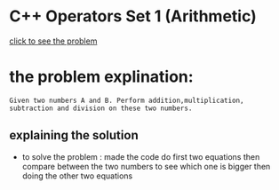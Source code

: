 # C++ Operators Set 1 (Arithmetic)

[click to see the problem](https://practice.geeksforgeeks.org/problems/c-operators4602/1?page=4&difficulty[]=-2&sortBy=submissions)



 # the problem explination:
    Given two numbers A and B. Perform addition,multiplication, subtraction and division on these two numbers.




## explaining the solution

- to solve the problem :
  made the code do first two equations then compare between the two numbers to see which one is bigger then doing the other two equations 
 